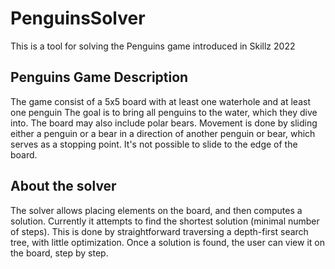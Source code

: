 # PenguinsSolver
This is a tool for solving the Penguins game introduced in Skillz 2022

## Penguins Game Description
The game consist of a 5x5 board with at least one waterhole and at least one penguin
The goal is to bring all penguins to the water, which they dive into.
The board may also include polar bears.
Movement is done by sliding either a penguin or a bear in a direction of another penguin or bear, which serves as a stopping point.
It's not possible to slide to the edge of the board.

## About the solver
The solver allows placing elements on the board, and then computes a solution.
Currently it attempts to find the shortest solution (minimal number of steps).
This is done by straightforward traversing a depth-first search tree, with little optimization.
Once a solution is found, the user can view it on the board, step by step.
